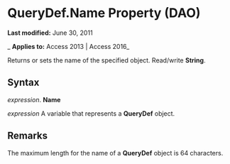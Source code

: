 
# QueryDef.Name Property (DAO)

 **Last modified:** June 30, 2011

 _ **Applies to:** Access 2013 | Access 2016_

Returns or sets the name of the specified object. Read/write  **String**.


## Syntax

 _expression_. **Name**

 _expression_ A variable that represents a **QueryDef** object.


## Remarks

The maximum length for the name of a  **QueryDef** object is 64 characters.

